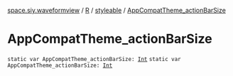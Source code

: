[space.siy.waveformview](../../index.md) / [R](../index.md) / [styleable](index.md) / [AppCompatTheme_actionBarSize](./-app-compat-theme_action-bar-size.md)

# AppCompatTheme_actionBarSize

`static var AppCompatTheme_actionBarSize: `[`Int`](https://kotlinlang.org/api/latest/jvm/stdlib/kotlin/-int/index.html)
`static var AppCompatTheme_actionBarSize: `[`Int`](https://kotlinlang.org/api/latest/jvm/stdlib/kotlin/-int/index.html)